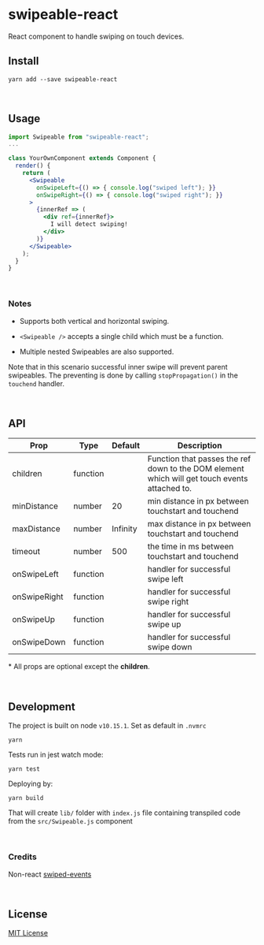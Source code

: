 # swipeable-react

React component to handle swiping on touch devices.

## Install

```
yarn add --save swipeable-react
```

&nbsp;
## Usage

```jsx
import Swipeable from "swipeable-react";
...

class YourOwnComponent extends Component {
  render() {
    return (
      <Swipeable
        onSwipeLeft={() => { console.log("swiped left"); }}
        onSwipeRight={() => { console.log("swiped right"); }}
      >
        {innerRef => (
          <div ref={innerRef}>
            I will detect swiping!
          </div>
        )}
      </Swipeable>
    );
  }
}
```

&nbsp;
### Notes

 - Supports both vertical and horizontal swiping.

 - `<Swipeable />` accepts a single child which must be a function.

 - Multiple nested Swipeables are also supported.

 Note that in this scenario successful inner swipe will prevent parent swipeables. The preventing is done by calling `stopPropagation()` in the `touchend` handler.

&nbsp;
## API

| Prop          | Type          | Default  | Description |
| ------------- | ------------- | -------- | ----------- |
| children      | function      |          | Function that passes the ref down to the DOM element which will get touch events attached to. |
| minDistance   | number        | 20       | min distance in px between touchstart and touchend |
| maxDistance   | number        | Infinity | max distance in px between touchstart and touchend |
| timeout       | number        | 500      | the time in ms between touchstart and touchend     |
| onSwipeLeft   | function      |          | handler for successful swipe left                  |
| onSwipeRight  | function      |          | handler for successful swipe right                 |
| onSwipeUp     | function      |          | handler for successful swipe up                    |
| onSwipeDown   | function      |          | handler for successful swipe down                  |

 \* All props are optional except the **children**.

&nbsp;
## Development

The project is built on node `v10.15.1`. Set as default in `.nvmrc`
```
yarn
```

Tests run in jest watch mode:
```
yarn test
```

Deploying by:
```
yarn build
```
That will create `lib/` folder with `index.js` file containing transpiled code from the `src/Swipeable.js` component

&nbsp;
### Credits

Non-react [swiped-events](https://github.com/john-doherty/swiped-events)

&nbsp;
## License

[MIT License](LICENSE)
